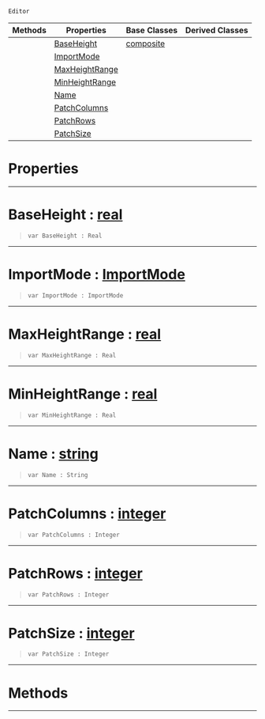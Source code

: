  `Editor`

|Methods|Properties|Base Classes|Derived Classes|
|---|---|---|---|
| |[ BaseHeight](https://plasmaengine.github.io/PlasmaDocs/Plasma1/C++/code_reference/class_reference/heightmapimporter.markdown#baseheight-plasma-engine-d)|[composite](https://plasmaengine.github.io/PlasmaDocs/Plasma1/C++/code_reference/class_reference/composite.markdown)| |
| |[ ImportMode](https://plasmaengine.github.io/PlasmaDocs/Plasma1/C++/code_reference/class_reference/heightmapimporter.markdown#importmode-plasma-engine-d)| | |
| |[ MaxHeightRange](https://plasmaengine.github.io/PlasmaDocs/Plasma1/C++/code_reference/class_reference/heightmapimporter.markdown#maxheightrange-plasma-engi)| | |
| |[ MinHeightRange](https://plasmaengine.github.io/PlasmaDocs/Plasma1/C++/code_reference/class_reference/heightmapimporter.markdown#minheightrange-plasma-engi)| | |
| |[ Name](https://plasmaengine.github.io/PlasmaDocs/Plasma1/C++/code_reference/class_reference/heightmapimporter.markdown#name-plasma-engine-documen)| | |
| |[ PatchColumns](https://plasmaengine.github.io/PlasmaDocs/Plasma1/C++/code_reference/class_reference/heightmapimporter.markdown#patchcolumns-plasma-engine)| | |
| |[ PatchRows](https://plasmaengine.github.io/PlasmaDocs/Plasma1/C++/code_reference/class_reference/heightmapimporter.markdown#patchrows-plasma-engine-do)| | |
| |[ PatchSize](https://plasmaengine.github.io/PlasmaDocs/Plasma1/C++/code_reference/class_reference/heightmapimporter.markdown#patchsize-plasma-engine-do)| | |


 #  Properties


---  
 #  BaseHeight : [real](https://plasmaengine.github.io/PlasmaDocs/Plasma1/C++/code_reference/lightning_base_types/real.markdown)

> 
> ``` lang=cpp, name=Lightning
> var BaseHeight : Real


---  
 #  ImportMode : [ImportMode](https://plasmaengine.github.io/PlasmaDocs/Plasma1/C++/code_reference/enum_reference.markdown#importmode)

> 
> ``` lang=cpp, name=Lightning
> var ImportMode : ImportMode


---  
 #  MaxHeightRange : [real](https://plasmaengine.github.io/PlasmaDocs/Plasma1/C++/code_reference/lightning_base_types/real.markdown)

> 
> ``` lang=cpp, name=Lightning
> var MaxHeightRange : Real


---  
 #  MinHeightRange : [real](https://plasmaengine.github.io/PlasmaDocs/Plasma1/C++/code_reference/lightning_base_types/real.markdown)

> 
> ``` lang=cpp, name=Lightning
> var MinHeightRange : Real


---  
 #  Name : [string](https://plasmaengine.github.io/PlasmaDocs/Plasma1/C++/code_reference/lightning_base_types/string.markdown)

> 
> ``` lang=cpp, name=Lightning
> var Name : String


---  
 #  PatchColumns : [integer](https://plasmaengine.github.io/PlasmaDocs/Plasma1/C++/code_reference/lightning_base_types/integer.markdown)

> 
> ``` lang=cpp, name=Lightning
> var PatchColumns : Integer


---  
 #  PatchRows : [integer](https://plasmaengine.github.io/PlasmaDocs/Plasma1/C++/code_reference/lightning_base_types/integer.markdown)

> 
> ``` lang=cpp, name=Lightning
> var PatchRows : Integer


---  
 #  PatchSize : [integer](https://plasmaengine.github.io/PlasmaDocs/Plasma1/C++/code_reference/lightning_base_types/integer.markdown)

> 
> ``` lang=cpp, name=Lightning
> var PatchSize : Integer


---  
 #  Methods


---  
 

 